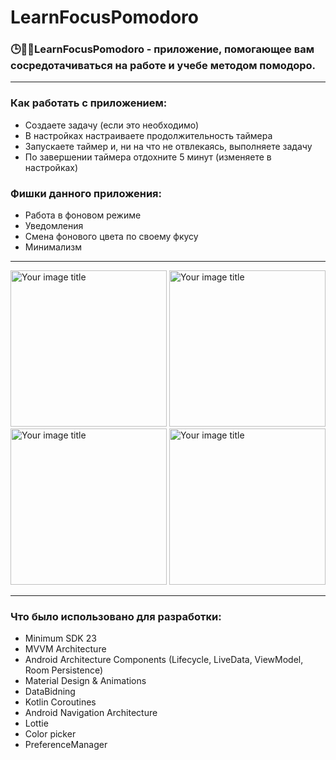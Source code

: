 # LearnFocusPomodoro

### 🕒🔔📝LearnFocusPomodoro - приложение, помогающее вам сосредотачиваться на работе и учебе методом помодоро. 
---
### Как работать с приложением:
* Создаете задачу (если это необходимо)
* В настройках настраиваете продолжительность таймера
* Запускаете таймер и, ни на что не отвлекаясь, выполняете задачу
* По завершении таймера отдохните 5 минут (изменяете в настройках)

### Фишки данного приложения:
* Работа в фоновом режиме
* Уведомления
* Смена фонового цвета по своему фкусу
* Минимализм

--- 
<img src="https://github.com/renat01/LearnFocusPomodoro/raw/master/FDd4ZcLKQ50.jpg" alt="Your image title" width="250"/> <img src="https://github.com/renat01/LearnFocusPomodoro/raw/master/jj7cxtOHlxE.jpg" alt="Your image title" width="250"/> <img src="https://github.com/renat01/LearnFocusPomodoro/raw/master/MonFtYIyil4.jpg" alt="Your image title" width="250"/> <img src="https://github.com/renat01/LearnFocusPomodoro/raw/master/Lj_lbgK4JXY.jpg" alt="Your image title" width="250"/>

---

### Что было использовано для разработки:
* Minimum SDK 23
* MVVM Architecture
* Android Architecture Components (Lifecycle, LiveData, ViewModel, Room Persistence)
* Material Design & Animations
* DataBidning
* Kotlin Coroutines
* Android Navigation Architecture
* Lottie
* Color picker
* PreferenceManager
